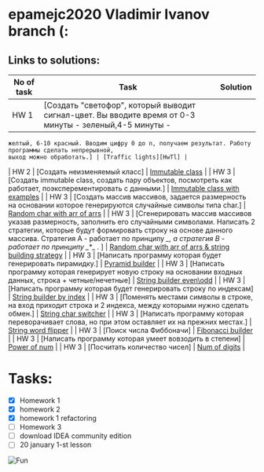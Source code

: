 # epamejc2020 Vladimir Ivanov branch (:

## Links to solutions:

| No of task | Task | Solution |
| ------ | ------ | ------ |
| HW 1 | [Создать "светофор", который выводит сигнал-цвет. Вы вводите время от 0-3 минуты - зеленый,4-5 минуты -
    желтый, 6-10 красный. Вводим цифру 0 до n, получаем результат. Работу программы сделать непрерывной,
    выход можно обработать.] | [Traffic lights][HwTl] |
| HW 2 | [Создать неизменяемый класс] | [Immutable class][HwIc] |
| HW 3 | [Создать immutable class, создать пару объектов, посмотреть как работает, поэксперементировать
    с данными.] | [Immutable class with examples][HwIe] |
| HW 3 | [Создать массив массивов, задается размерность на основании которое генерируются случайные
    символы типа char.] | [Random char with arr of arrs][HwCa] |
| HW 3 | [Сгенерировать массив массивов указав размерность, заполнить его случайными символами.
    Написать 2 стратегии, которые будут формировать строку на основе данного массива. Стратегия А -
    работает по принципу *_*_*, а стратегия B - работает по принципу _*_*_ . ]
    | [Random char with arr of arrs & string building strategy][HwCs] |
| HW 3 | [Написать программу которая будет генерировать пирамидку.] | [Pyramid builder][HwPb] |
| HW 3 | [Написать программу которая генерирует новую строку на основании входных данных,
    строка + четные/нечетные] | [String builder even\odd][HwEo] |
| HW 3 | [Написать программу которая будет генерировать строку по индексам] | [String builder by index][HwSi] |
| HW 3 | [Поменять местами символы в строке, на вход приходит строка и 2 индекса, между которыми нужно
    сделать обмен.] | [String char switcher][HwIs] |
| HW 3 | [Написать программу которая переворачивает слова, но при этом оставляет их на
    прежних местах.] | [String word flipper][HwWf] |
| HW 3 | [Поиск числа Фиббоначи] | [Fibonacci builder][HwFb] |
| HW 3 | [Написать программу которая умеет вовзодить в степени] | [Power of num][HwPw] |
| HW 3 | [Посчитать количество чисел] | [Num of digits][HwNd] |

# Tasks:
- [x] Homework 1
- [x] homework 2
- [x] homework 1 refactoring
- [ ] Homework 3
- [ ] download IDEA community edition
- [ ] 20 january 1-st lesson

![Fun](https://img.icons8.com/doodle/192/000000/futurama-bender.png)

[HwTl]: <https://github.com/VLDRospuskov/epamejc2020/tree/Vladimir_Ivanov/com.epamejc.lessons/src/main/homeworks/homework1>
[HwIc]: <https://github.com/VLDRospuskov/epamejc2020/tree/Vladimir_Ivanov/com.epamejc.lessons/src/main/homeworks/homework2>
[HwIe]: <https://github.com/VLDRospuskov/epamejc2020/tree/Vladimir_Ivanov/com.epamejc.lessons/src/main/homeworks/homework3/ImmutableClass>
[HwCa]: <https://github.com/VLDRospuskov/epamejc2020/tree/Vladimir_Ivanov/com.epamejc.lessons/src/main/homeworks/homework3/RandomChar>
[HwCs]: <https://github.com/VLDRospuskov/epamejc2020/tree/Vladimir_Ivanov/com.epamejc.lessons/src/main/homeworks/homework3/RandomCharToString>
[HwPb]: <https://github.com/VLDRospuskov/epamejc2020/tree/Vladimir_Ivanov/com.epamejc.lessons/src/main/homeworks/homework3/PyramidBuilder>
[HwEo]: <https://github.com/VLDRospuskov/epamejc2020/tree/Vladimir_Ivanov/com.epamejc.lessons/src/main/homeworks/homework3/StringBuilderEvenOdd>
[HwSi]: <https://github.com/VLDRospuskov/epamejc2020/tree/Vladimir_Ivanov/com.epamejc.lessons/src/main/homeworks/homework3/StringBuilderByIndex>
[HwIs]: <https://github.com/VLDRospuskov/epamejc2020/tree/Vladimir_Ivanov/com.epamejc.lessons/src/main/homeworks/homework3/StringCharSwitcher>
[HwWf]: <https://github.com/VLDRospuskov/epamejc2020/tree/Vladimir_Ivanov/com.epamejc.lessons/src/main/homeworks/homework3/StringWordFlipper>
[HwFb]: <https://github.com/VLDRospuskov/epamejc2020/tree/Vladimir_Ivanov/com.epamejc.lessons/src/main/homeworks/homework3/FibonacciBuilder>
[HwPw]: <https://github.com/VLDRospuskov/epamejc2020/tree/Vladimir_Ivanov/com.epamejc.lessons/src/main/homeworks/homework3/PowerOfNum>
[HwNd]: <https://github.com/VLDRospuskov/epamejc2020/tree/Vladimir_Ivanov/com.epamejc.lessons/src/main/homeworks/homework3/NumOfDigits>
